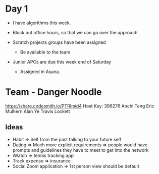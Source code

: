 # Day 1

- I have algorithms this week.

- Block out office hours, so that we can go over the approach

- Scratch projects groups have been assigned
  - Be available to the team

- Junior APCs are due this week end of Saturday
  - Assigned in Asana.

# Team - Danger Noodle

https://share.codesmith.io/PTRImid4 Host Key: 396276
Anchi Teng
Eric Mulhern
Alan Ye
Travis Lockett

## Ideas

- Habit => Self from the past talking to your future self
- Dating => Much more explicit requirements => people would have prompts and guidelines they have to meet to get into the network
- iWatch => tennis tracking app
- Track expense => insurance 
- Social Zoom application => 1st person view should be default




